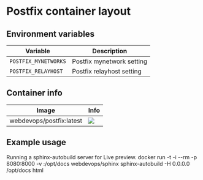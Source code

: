 # Postfix container layout

## Environment variables

Variable             | Description
-------------------- | ------------------------------------------------------------------------------
`POSTFIX_MYNETWORKS` | Postfix mynetwork setting
`POSTFIX_RELAYHOST`  | Postfix relayhost setting

## Container info

Image                               | Info                                                                       
----------------------------------- | ----------------------------------------------------------------------------------
webdevops/postfix:latest            | [![](https://badge.imagelayers.io/webdevops/postfix:latest.svg)](https://imagelayers.io/?images=webdevops/postfix:latest 'Get your own badge on imagelayers.io')

## Example usage

Running a sphinx-autobuild server for Live preview.
docker run -t -i --rm -p 8080:8000 -v <yourDocsDirectory>:/opt/docs webdevops/sphinx sphinx-autobuild -H 0.0.0.0 /opt/docs html
